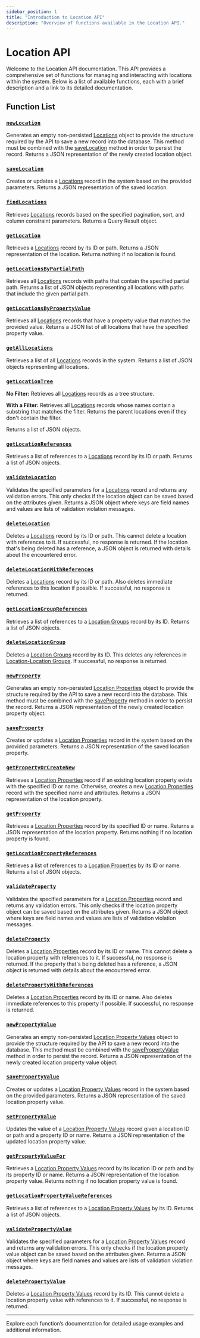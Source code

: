 ```yaml
---
sidebar_position: 1
title: "Introduction to Location API"
description: "Overview of functions available in the Location API."
---
```


# Location API

Welcome to the Location API documentation. This API provides a comprehensive set of functions for managing and interacting with locations within the system. Below is a list of available functions, each with a brief description and a link to its detailed documentation.

## Function List

### [`newLocation`](./new-location)

Generates an empty non-persisted [Locations](../../data-model/location-model/location) object to provide the structure required by the API to save a new record into the database. This method must be combined with the [saveLocation](./save-location) method in order to persist the record. Returns a JSON representation of the newly created location object.

### [`saveLocation`](./save-location)

Creates or updates a [Locations](../../data-model/location-model/location) record in the system based on the provided parameters. Returns a JSON representation of the saved location.

### [`findLocations`](./find-locations)

Retrieves [Locations](../../data-model/location-model/location) records based on the specified pagination, sort, and column constraint parameters. Returns a Query Result object.

### [`getLocation`](./get-location)

Retrieves a [Locations](../../data-model/location-model/location) record by its ID or path. Returns a JSON representation of the location. Returns nothing if no location is found.

### [`getLocationsByPartialPath`](./get-locations-by-partial-path)

Retrieves all [Locations](../../data-model/location-model/location) records with paths that contain the specified partial path. Returns a list of JSON objects representing all locations with paths that include the given partial path.

### [`getLocationsByPropertyValue`](./get-locations-by-property-value)

Retrieves all [Locations](../../data-model/location-model/location) records that have a property value that matches the provided value. Returns a JSON list of all locations that have the specified property value.

### [`getAllLocations`](./get-all-locations)

Retrieves a list of all [Locations](../../data-model/location-model/location) records in the system. Returns a list of JSON objects representing all locations.

### [`getLocationTree`](./get-location-tree)

**No Filter:** Retrieves all [Locations](../../data-model/location-model/location) records as a tree structure.

**With a Filter:** Retrieves all [Locations](../../data-model/location-model/location) records whose names contain a substring that matches the filter. Returns the parent locations even if they don't contain the filter.

Returns a list of JSON objects.

### [`getLocationReferences`](./get-location-references)

Retrieves a list of references to a [Locations](../../data-model/location-model/location) record by its ID or path. Returns a list of JSON objects.

### [`validateLocation`](./validate-location)

Validates the specified parameters for a [Locations](../../data-model/location-model/location) record and returns any validation errors. This only checks if the location object can be saved based on the attributes given. Returns a JSON object where keys are field names and values are lists of validation violation messages.

### [`deleteLocation`](./delete-location)

Deletes a [Locations](../../data-model/location-model/location) record by its ID or path. This cannot delete a location with references to it. If successful, no response is returned. If the location that's being deleted has a reference, a JSON object is returned with details about the encountered error.

### [`deleteLocationWithReferences`](./delete-location-with-references)

Deletes a [Locations](../../data-model/location-model/location) record by its ID or path. Also deletes immediate references to this location if possible. If successful, no response is returned.

### [`getLocationGroupReferences`](./get-location-group-references)

Retrieves a list of references to a [Location Groups](../../data-model/location-model/location-group) record by its ID. Returns a list of JSON objects.

### [`deleteLocationGroup`](./delete-location-group)

Deletes a [Location Groups](../../data-model/location-model/location-group) record by its ID. This deletes any references in [Location-Location Groups](../../data-model/location-model/location-location-group). If successful, no response is returned.

### [`newProperty`](./new-property)

Generates an empty non-persisted [Location Properties](../../data-model/location-model/location-property) object to provide the structure required by the API to save a new record into the database. This method must be combined with the [saveProperty](./save-property) method in order to persist the record. Returns a JSON representation of the newly created location property object.

### [`saveProperty`](./save-property)

Creates or updates a [Location Properties](../../data-model/location-model/location-property) record in the system based on the provided parameters. Returns a JSON representation of the saved location property.

### [`getPropertyOrCreateNew`](./get-property-or-create-new)

Retrieves a [Location Properties](../../data-model/location-model/location-property) record if an existing location property exists with the specified ID or name. Otherwise, creates a new [Location Properties](../../data-model/location-model/location-property) record with the specified name and attributes. Returns a JSON representation of the location property.

### [`getProperty`](./get-property)

Retrieves a [Location Properties](../../data-model/location-model/location-property) record by its specified ID or name. Returns a JSON representation of the location property. Returns nothing if no location property is found.

### [`getLocationPropertyReferences`](./get-location-property-references)

Retrieves a list of references to a [Location Properties](../../data-model/location-model/location-property) by its ID or name. Returns a list of JSON objects.

### [`validateProperty`](./validate-property)

Validates the specified parameters for a [Location Properties](../../data-model/location-model/location-property) record and returns any validation errors. This only checks if the location property object can be saved based on the attributes given. Returns a JSON object where keys are field names and values are lists of validation violation messages.

### [`deleteProperty`](./delete-property)

Deletes a [Location Properties](../../data-model/location-model/location-property) record by its ID or name. This cannot delete a location property with references to it. If successful, no response is returned. If the property that's being deleted has a reference, a JSON object is returned with details about the encountered error.

### [`deletePropertyWithReferences`](./delete-property-with-references)

Deletes a [Location Properties](../../data-model/location-model/location-property) record by its ID or name. Also deletes immediate references to this property if possible. If successful, no response is returned.

### [`newPropertyValue`](./new-property-value)

Generates an empty non-persisted [Location Property Values](../../data-model/location-model/location-property-value) object to provide the structure required by the API to save a new record into the database. This method must be combined with the [savePropertyValue](./save-property-value) method in order to persist the record. Returns a JSON representation of the newly created location property value object.

### [`savePropertyValue`](./save-property-value)

Creates or updates a [Location Property Values](../../data-model/location-model/location-property-value) record in the system based on the provided parameters. Returns a JSON representation of the saved location property value.

### [`setPropertyValue`](./set-property-value)

Updates the value of a [Location Property Values](../../data-model/location-model/location-property-value) record given a location ID or path and a property ID or name. Returns a JSON representation of the updated location property value.

### [`getPropertyValueFor`](./get-property-value-for)

Retrieves a [Location Property Values](../../data-model/location-model/location-property-value) record by its location ID or path and by its property ID or name. Returns a JSON representation of the location property value. Returns nothing if no location property value is found.

### [`getLocationPropertyValueReferences`](./get-location-property-value-references)

Retrieves a list of references to a [Location Property Values](../../data-model/location-model/location-property-value) by its ID. Returns a list of JSON objects.

### [`validatePropertyValue`](./validate-property-value)

Validates the specified parameters for a [Location Property Values](../../data-model/location-model/location-property-value) record and returns any validation errors. This only checks if the location property value object can be saved based on the attributes given. Returns a JSON object where keys are field names and values are lists of validation violation messages.

### [`deletePropertyValue`](./delete-property-value)

Deletes a [Location Property Values](../../data-model/location-model/location-property-value) record by its ID. This cannot delete a location property value with references to it. If successful, no response is returned.

---

Explore each function’s documentation for detailed usage examples and additional information.
